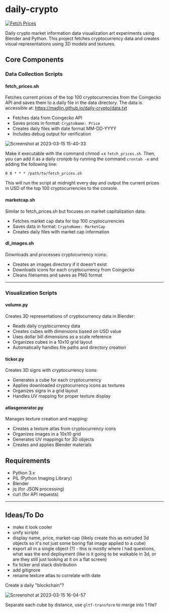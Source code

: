 # daily-crypto
[![Fetch Prices](https://github.com/madjin/daily-crypto/actions/workflows/main.yml/badge.svg)](https://github.com/madjin/daily-crypto/actions/workflows/main.yml)

Daily crypto market information data visualization art experiments using Blender and Python. This project fetches cryptocurrency data and creates visual representations using 3D models and textures.

## Core Components

### Data Collection Scripts

#### fetch_prices.sh
Fetches current prices of the top 100 cryptocurrencies from the Coingecko API and saves them to a daily file in the data directory. The data is accessible at: https://madjin.github.io/daily-crypto/data.txt

- Fetches data from Coingecko API
- Saves prices in format: `CryptoName: Price`
- Creates daily files with date format MM-DD-YYYY
- Includes debug output for verification

![Screenshot at 2023-03-15 15-40-33](https://user-images.githubusercontent.com/32600939/225433892-1770d224-28d6-4a8b-bd5e-6ebc27317afe.png)

Make it executable with the command chmod +x `fetch_prices.sh`. Then, you can add it as a daily cronjob by running the command `crontab -e` and adding the following line:

`0 0 * * * /path/to/fetch_prices.sh`

This will run the script at midnight every day and output the current prices in USD of the top 100 cryptocurrencies to the console.

#### marketcap.sh
Similar to fetch_prices.sh but focuses on market capitalization data:
- Fetches market cap data for top 100 cryptocurrencies
- Saves data in format: `CryptoName: MarketCap`
- Creates daily files with market cap information

#### dl_images.sh
Downloads and processes cryptocurrency icons:
- Creates an images directory if it doesn't exist
- Downloads icons for each cryptocurrency from Coingecko
- Cleans filenames and saves as PNG format
---
### Visualization Scripts

#### volume.py
Creates 3D representations of cryptocurrency data in Blender:
- Reads daily cryptocurrency data
- Creates cubes with dimensions based on USD value
- Uses dollar bill dimensions as a scale reference
- Organizes cubes in a 10x10 grid layout
- Automatically handles file paths and directory creation

#### ticker.py
Creates 3D signs with cryptocurrency icons:
- Generates a cube for each cryptocurrency
- Applies downloaded cryptocurrency icons as textures
- Organizes signs in a grid layout
- Handles UV mapping for proper texture display

#### atlasgenerator.py
Manages texture creation and mapping:
- Creates a texture atlas from cryptocurrency icons
- Organizes images in a 10x10 grid
- Generates UV mappings for 3D objects
- Creates and applies Blender materials

## Requirements
- Python 3.x
- PIL (Python Imaging Library)
- Blender
- jq (for JSON processing)
- curl (for API requests)

---

## Ideas/To Do

- make it look cooler
- unify scripts
- display name, price, market-cap (likely create this as extruded 3d objects so it's not just some boring flat image applied to a cube)
- export all in a single object (?) - this is mostly where I had questions, what was the end deployment (like is it going to be walkable in 3d, or are they still just looking at it on a flat screen)
- fix ticker and stack distribution
- add gitignore
- rename texture atlas to correlate with date

Create a daily "blockchain"?

![Screenshot at 2023-03-15 16-04-57](https://user-images.githubusercontent.com/32600939/225434181-76f8d8a7-6c69-45b9-b88c-575643d6e309.png)

Separate each cube by distance, use `gltf-transform` to merge into 1 file?